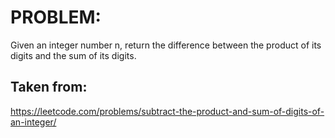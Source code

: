 # PROBLEM:
Given an integer number n, return the difference between the product of its digits and the sum of its digits. 

## Taken from:
https://leetcode.com/problems/subtract-the-product-and-sum-of-digits-of-an-integer/
